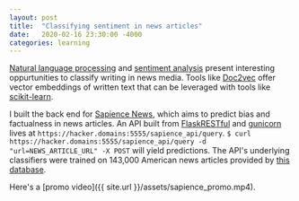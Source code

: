 ```yaml
---
layout: post
title:  "Classifying sentiment in news articles" 
date:   2020-02-16 23:30:00 -4000
categories: learning 
---
```


[Natural language processing](https://en.wikipedia.org/wiki/Natural_language_processing) and [sentiment analysis](https://en.wikipedia.org/wiki/Sentiment_analysis) present interesting oppurtunities to classify writing in news media. Tools like [Doc2vec](https://radimrehurek.com/gensim/models/doc2vec.html) offer vector embeddings of written text that can be leveraged with tools like [scikit-learn](https://scikit-learn.org/stable/). 

I built the back end for [Sapience News](https://sapiencenews.com), which aims to predict bias and factualness in news articles. An API built from [FlaskRESTful](https://flask-restful.readthedocs.io/en/latest/) and [gunicorn](https://gunicorn.org/) lives at `https://hacker.domains:5555/sapience_api/query`. `$ curl https://hacker.domains:5555/sapience_api/query -d "url=NEWS_ARTICLE_URL" -X POST` will yield predictions. The API's underlying classifiers were trained on 143,000 American news articles provided by [this database](https://www.kaggle.com/snapcrack/all-the-news).  

Here's a [promo video]({{ site.url }}/assets/sapience_promo.mp4).
